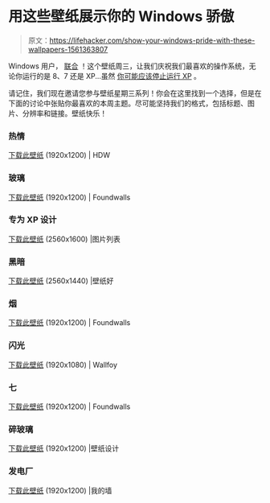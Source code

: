 # 用这些壁纸展示你的 Windows 骄傲

> 原文：<https://lifehacker.com/show-your-windows-pride-with-these-wallpapers-1561363807>

Windows 用户， [联合](http://lifehacker.com/show-your-windows-linux-and-android-pride-with-these-5822935) ！这个壁纸周三，让我们庆祝我们最喜欢的操作系统，无论你运行的是 8、7 还是 XP...虽然 [你可能应该停止运行 XP](http://lifehacker.com/how-to-move-on-after-windows-xp-without-giving-up-your-1556573928) 。



请记住，我们现在邀请您参与壁纸星期三系列！你会在这里找到一个选择，但是在下面的讨论中张贴你最喜欢的本周主题。尽可能坚持我们的格式，包括标题、图片、分辨率和链接。壁纸快乐！

### 热情

[下载此壁纸](http://hdw.eweb4.com/out/601133.html) (1920x1200) | HDW

### 玻璃

[下载此壁纸](http://foundwalls.com/glass-windows/) (1920x1200) | Foundwalls

### 专为 XP 设计

[下载此壁纸](http://www.listofimages.com/microsoft-windows-xp-logo-hardware-computer-1.html) (2560x1600) |图片列表

### 黑暗

[下载此壁纸](http://www.wallpaperwell.com/Aircraft_Architecture/Design/windows_7_logo_design_1920x1080_wallpaper_1564/download_2560x1440) (2560x1440) |壁纸好

### 烟

[下载此壁纸](http://foundwalls.com/windows-8-logo/) (1920x1200) | Foundwalls

### 闪光

[下载此壁纸](http://wallfoy.com/windows-8-wallpaper-black-25-184272-wallpapers-HD.html) (1920x1080) | Wallfoy

### 七

[下载此壁纸](http://foundwalls.com/best-windows-7/) (1920x1200) | Foundwalls

### 碎玻璃

[下载此壁纸](http://www.wallpapersdesign.net/wallpaper/windows-logo-on-broken-screen/) (1920x1200) |壁纸设计

### 发电厂

[下载此壁纸](http://www.my-walls.org/windows-7-power/) (1920x1200) |我的墙